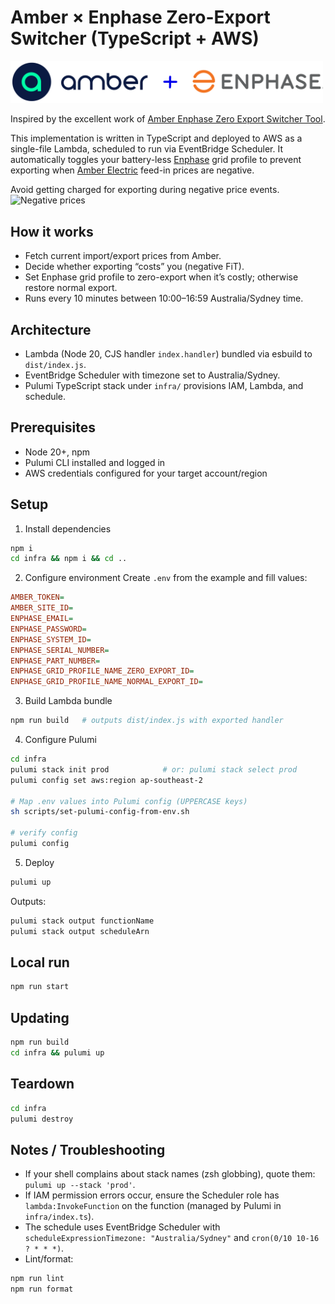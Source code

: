 # Amber × Enphase Zero-Export Switcher (TypeScript + AWS)

<img src="doc/images/amber-and-enphase-logos.png" width="500" />

Inspired by the excellent work of [Amber Enphase Zero Export Switcher Tool](https://github.com/ZimbiX/amber-enphase-zero-export-switcher-tool?tab=readme-ov-file).

This implementation is written in TypeScript and deployed to AWS as a single-file Lambda, scheduled to run via EventBridge Scheduler. It automatically toggles your battery-less [Enphase](https://enphase.com/) grid profile to prevent exporting when [Amber Electric](https://www.amber.com.au/) feed-in prices are negative.

Avoid getting charged for exporting during negative price events.
![Negative prices](doc/images/amber-negative-prices-worst-day.png)

## How it works

- Fetch current import/export prices from Amber.
- Decide whether exporting “costs” you (negative FiT).
- Set Enphase grid profile to zero-export when it’s costly; otherwise restore normal export.
- Runs every 10 minutes between 10:00–16:59 Australia/Sydney time.

## Architecture

- Lambda (Node 20, CJS handler `index.handler`) bundled via esbuild to `dist/index.js`.
- EventBridge Scheduler with timezone set to Australia/Sydney.
- Pulumi TypeScript stack under `infra/` provisions IAM, Lambda, and schedule.

## Prerequisites

- Node 20+, npm
- Pulumi CLI installed and logged in
- AWS credentials configured for your target account/region

## Setup

1. Install dependencies

```bash
npm i
cd infra && npm i && cd ..
```

2. Configure environment
   Create `.env` from the example and fill values:

```ini
AMBER_TOKEN=
AMBER_SITE_ID=
ENPHASE_EMAIL=
ENPHASE_PASSWORD=
ENPHASE_SYSTEM_ID=
ENPHASE_SERIAL_NUMBER=
ENPHASE_PART_NUMBER=
ENPHASE_GRID_PROFILE_NAME_ZERO_EXPORT_ID=
ENPHASE_GRID_PROFILE_NAME_NORMAL_EXPORT_ID=
```

3. Build Lambda bundle

```bash
npm run build   # outputs dist/index.js with exported handler
```

4. Configure Pulumi

```bash
cd infra
pulumi stack init prod            # or: pulumi stack select prod
pulumi config set aws:region ap-southeast-2

# Map .env values into Pulumi config (UPPERCASE keys)
sh scripts/set-pulumi-config-from-env.sh

# verify config
pulumi config
```

5. Deploy

```bash
pulumi up
```

Outputs:

```bash
pulumi stack output functionName
pulumi stack output scheduleArn
```

## Local run

```bash
npm run start
```

## Updating

```bash
npm run build
cd infra && pulumi up
```

## Teardown

```bash
cd infra
pulumi destroy
```

## Notes / Troubleshooting

- If your shell complains about stack names (zsh globbing), quote them: `pulumi up --stack 'prod'`.
- If IAM permission errors occur, ensure the Scheduler role has `lambda:InvokeFunction` on the function (managed by Pulumi in `infra/index.ts`).
- The schedule uses EventBridge Scheduler with `scheduleExpressionTimezone: "Australia/Sydney"` and `cron(0/10 10-16 ? * * *)`.
- Lint/format:

```bash
npm run lint
npm run format
```
